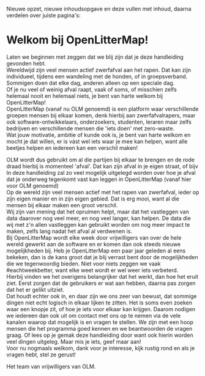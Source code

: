 Nieuwe opzet, nieuwe inhoudsopgave en deze vullen met inhoud, daarna verdelen over juiste pagina's:

# Welkom bij OpenLitterMap!

Laten we beginnen met zeggen dat we blij zijn dat je deze handleiding gevonden hebt.<br />
Wereldwijd zijn veel mensen actief zwerfafval aan het rapen. Dat kan zijn individueel, tijdens een wandeling met de honden, of in groepsverband. Sommigen doen dat elke dag, anderen alleen op een speciale dag.<br />
Of je nu veel of weinig afval raapt, vaak of soms, of misschien zelfs helemaal nooit en helemaal niets, je bent van harte welkom bij OpenLitterMap!<br />
OpenLitterMap (vanaf nu OLM genoemd) is een platform waar verschillende groepen mensen bij elkaar komen, denk hierbij aan zwerfafvalrapers, maar ook software-ontwikkelaars, onderzoekers, studenten, leraren maar zelfs bedrijven en verschillende mensen die 'iets doen' met zero-waste.<br />
Wat jouw motivatie, ambitie of kunde ook is, je bent van harte welkom en mocht je dat willen, er is vást wel iets waar je mee kan helpen, want alle beetjes helpen en iedereen kan een verschil maken!<br />

OLM wordt dus gebruikt om al die partijen bij elkaar te brengen en de rode draad hierbij is momenteel 'afval'. Dat kan zijn afval in je eigen straat, of bijv
In deze handleiding zal zo veel mogelijk uitgelegd worden over hoe je afval dat je onderweg tegenkomt vast kan leggen in OpenLitterMap (vanaf hier voor OLM genoemd)<br />
Op de wereld zijn veel mensen actief met het rapen van zwerfafval, ieder op zijn eigen manier en in zijn eigen gebied. Dat is erg mooi, want al die mensen bij elkaar maken een groot verschil.<br />
Wij zijn van mening dat het opruimen helpt, maar dat het vastleggen van data daarover nog veel meer, en nog veel langer, kan helpen. De data die wij met z'n allen vastleggen kan gebruikt worden om nog meer impact te maken, zelfs lang nadat het afval al verdwenen is.<br />
Bij OpenLitterMap wordt elke week door vrijwilligers van over de hele wereld gewerkt aan de software en er komen dan ook steeds nieuwe mogelijkheden bij. Heb je OpenLitterMap een paar jaar geleden al eens bekeken, dan is de kans groot dat je blij verrast bent door de mogelijkheden die we tegenwoordig bieden. Niet voor niets zeggen we vaak #eachtweekbetter, want elke weet wordt er wel weer íets verbeterd.<br />
Hierbij vinden we het overigens belangrijker dat het werkt, dan hoe het eruit ziet. Eerst zorgen dat de gebruikers er wat aan hebben, daarna pas zorgen dat het er gelikt uitziet.<br />
Dat houdt echter ook in, en daar zijn we ons zeer van bewust, dat sommige dingen niet echt logisch in elkaar lijken te zitten. Het is soms even zoeken waar een knopje zit, of hoe je iets voor elkaar kan krijgen. Daarom nodigen we iedereen dan ook uit om contact met ons op te nemen via de vele kanalen waarop dat mogelijk is en vragen te stellen. We zijn met een hoop mensen die het programma goed kennen en we beantwoorden de vragen graag. Of lees op je gemak deze handleiding door want ook hierin worden veel dingen uitgeleg. Maar mis je iets, geef maar aan!<br />
Voor nu nogmaals welkom, dank voor je interesse, kijk rustig rond en als je vragen hebt, stel ze gerust!<br />

Het team van vrijwilligers van OLM.
